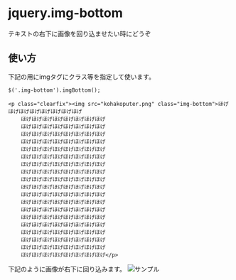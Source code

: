 # jquery.img-bottom
テキストの右下に画像を回り込ませたい時にどうぞ

## 使い方
下記の用にimgタグにクラス等を指定して使います。
```
$('.img-bottom').imgBottom();
```

```
<p class="clearfix"><img src="kohakoputer.png" class="img-bottom">ほげほげほげほげほげほげほげほげ
    ほげほげほげほげほげほげほげほげ
    ほげほげほげほげほげほげほげほげ
    ほげほげほげほげほげほげほげほげ
    ほげほげほげほげほげほげほげほげ
    ほげほげほげほげほげほげほげほげ
    ほげほげほげほげほげほげほげほげ
    ほげほげほげほげほげほげほげほげ
    ほげほげほげほげほげほげほげほげ
    ほげほげほげほげほげほげほげほげ
    ほげほげほげほげほげほげほげほげ
    ほげほげほげほげほげほげほげほげ
    ほげほげほげほげほげほげほげほげ
    ほげほげほげほげほげほげほげほげ
    ほげほげほげほげほげほげほげほげ
    ほげほげほげほげほげほげほげほげ
    ほげほげほげほげほげほげほげほげ
    ほげほげほげほげほげほげほげほげ
    ほげほげほげほげほげほげほげほげ
    ほげほげほげほげほげほげほげほげ</p>
```

下記のように画像が右下に回り込みます。
![サンプル](https://cloud.githubusercontent.com/assets/2598725/25111272/ed27330e-2424-11e7-856d-fb36b02ca4d9.png)